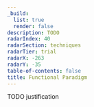 ```yaml
---
_build:
  list: true
  render: false
description: TODO
radarIndex: 40
radarSection: techniques
radarTier: trial
radarX: -263
radarY: -35
table-of-contents: false
title: Functional Paradigm
---
```


TODO justification
